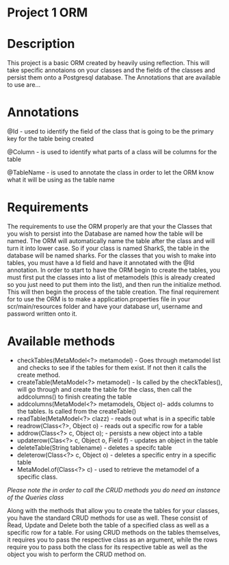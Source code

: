 # Project 1 ORM

# Description
 This project is a basic ORM created by heavily using reflection. This will take specific annotaions on your classes and the fields of the classes and persist them onto a Postgresql database. The Annotations that are available to use are...

# Annotations

@Id - used to identify the field of the class that is going to be the primary key for the table being created

@Column - is used to identify what parts of a class will be columns for the table

@TableName - is used to annotate the class in order to let the ORM know what it will be using as the table name



# Requirements
 The requirements to use the ORM properly are that your the Classes that you wish to persist into the Database are named how the table will be named. The ORM will automatically name the table after the class and will turn it into lower case. So if your class is named SharkS, the table in the database will be named sharks. For the classes that you wish to make into tables, you must have a Id field and have it annotated with the @Id annotation. In order to start to have the ORM begin to create the tables, you must first put the classes into a list of metamodels (this is already created so you just need to put them into the list), and then run the initialize method. This will then begin the process of the table creation. The final requirement for to use the ORM is to make a application.properties file in your scr/main/resources folder and have your database url, username and password written onto it.
 
 # Available methods
 
  - checkTables(MetaModel<?> metamodel) - Goes through metamodel list and checks to see if the tables for them exist. If not then it calls the create method.
  - createTable(MetaModel<?> metamodel) - Is called by the checkTables(), will go through and create the table for the class, then call the addcolumns() to finish creating the table
  - addcolumns(MetaModel<?> metamodels, Object o)- adds columns to the tables. Is called from the createTable()
  - readTable(MetaModel<?> clazz) - reads out what is in a specific table
  - readrow(Class<?>, Object o) - reads out a specific row for a table
  - addrow(Class<?> c, Object o); - persists a new object into a table
  - updaterow(Clas<?> c, Object o, Field f) - updates an object in the table
  - deleteTable(String tablename) - deletes a specifc table
  - deleterow(Class<?> c, Object o) - deletes a specific entry in a specific table
  - MetaModel.of(Class<?> c) - used to retrieve the metamodel of a specific class.

*Please note the in order to call the CRUD methods you do need an instance of the Queries class*
 
  Along with the methods that allow you to create the tables for your classes, you have the standard CRUD methods for use as well. These consist of Read, Update and Delete both the table of a specified class as well as a specific row for a table. For using CRUD methods on the tables themselves, it requires you to pass the respective class as an argument, while the rows require you to pass both the class for its respective table as well as the object you wish to perform the CRUD method on. 

 
